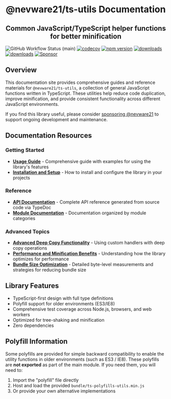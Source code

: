 
<h1 align="center">@nevware21/ts-utils Documentation</h1>
<h2 align="center">Common JavaScript/TypeScript helper functions for better minification</h2>

![GitHub Workflow Status (main)](https://img.shields.io/github/actions/workflow/status/nevware21/ts-utils/ci.yml?branch=main)
[![codecov](https://codecov.io/gh/nevware21/ts-utils/branch/main/graph/badge.svg?token=8YCAMUA7VB)](https://codecov.io/gh/nevware21/ts-utils)
[![npm version](https://badge.fury.io/js/%40nevware21%2Fts-utils.svg)](https://badge.fury.io/js/%40nevware21%2Fts-utils)
[![downloads](https://img.shields.io/npm/dt/%40nevware21/ts-utils.svg)](https://www.npmjs.com/package/%40nevware21/ts-utils)
[![downloads](https://img.shields.io/npm/dm/%40nevware21/ts-utils.svg)](https://www.npmjs.com/package/%40nevware21/ts-utils)
[![Sponsor](https://img.shields.io/badge/Sponsor-444444?logo=githubsponsors
)](https://github.com/sponsors/nevware21)

## Overview

This documentation site provides comprehensive guides and reference materials for `@nevware21/ts-utils`, a collection of general JavaScript functions written in TypeScript. These utilities help reduce code duplication, improve minification, and provide consistent functionality across different JavaScript environments.

If you find this library useful, please consider [sponsoring @nevware21](https://github.com/sponsors/nevware21) to support ongoing development and maintenance.

## Documentation Resources

### Getting Started
- **[Usage Guide](./usage-guide.md)** - Comprehensive guide with examples for using the library's features
- **[Installation and Setup](./usage-guide.md#installation)** - How to install and configure the library in your projects

### Reference
- **[API Documentation](./typedoc/index.html)** - Complete API reference generated from source code via TypeDoc
- **[Module Documentation](./modules/index.md)** - Documentation organized by module categories

### Advanced Topics
- **[Advanced Deep Copy Functionality](./advanced-deep-copy.md)** - Using custom handlers with deep copy operations
- **[Performance and Minification Benefits](./usage-guide.md#performance-and-minification-benefits)** - Understanding how the library optimizes for performance
- **[Bundle Size Optimization](./size-optimization.md)** - Detailed byte-level measurements and strategies for reducing bundle size

## Library Features

- TypeScript-first design with full type definitions
- Polyfill support for older environments (ES3/IE8)
- Comprehensive test coverage across Node.js, browsers, and web workers
- Optimized for tree-shaking and minification
- Zero dependencies

## Polyfill Information

Some polyfills are provided for simple backward compatibility to enable the utility functions in older environments (such as ES3 / IE8). These polyfills are **not exported** as part of the main module. If you need them, you will need to:

1. Import the "polyfill" file directly
2. Host and load the provided `bundle/ts-polyfills-utils.min.js` 
3. Or provide your own alternative implementations
